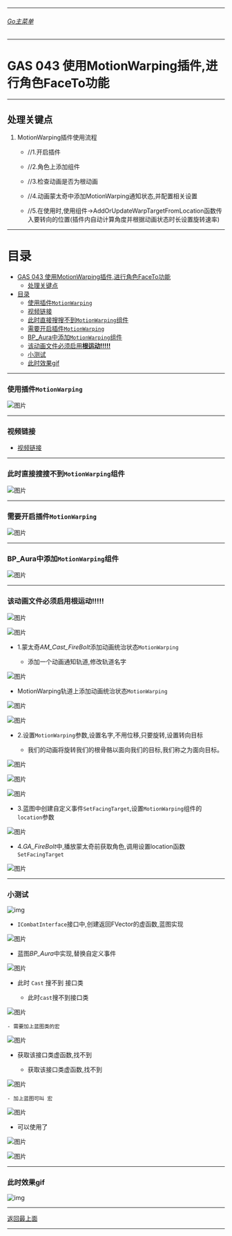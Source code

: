 ___________________________________________________________________________________________

###### [Go主菜单](../MainMenu.md)
___________________________________________________________________________________________

# GAS 043 使用MotionWarping插件,进行角色FaceTo功能
___________________________________________________________________________________________
## 处理关键点
1. MotionWarping插件使用流程

   - //1.开启插件

   - //2.角色上添加组件

   - //3.检查动画是否为根动画

   - //4.动画蒙太奇中添加MotionWarping通知状态,并配置相关设置

   - //5.在使用时,使用组件->AddOrUpdateWarpTargetFromLocation函数传入要转向的位置(插件内自动计算角度并根据动画状态时长设置旋转速率)

___________________________________________________________________________________________


# 目录
- [GAS 043 使用MotionWarping插件,进行角色FaceTo功能](#gas-043-使用motionwarping插件进行角色faceto功能)
  - [处理关键点](#处理关键点)
- [目录](#目录)
    - [使用插件`MotionWarping`](#使用插件motionwarping)
    - [视频链接](#视频链接)
    - [此时直接搜搜不到`MotionWarping`组件](#此时直接搜搜不到motionwarping组件)
    - [需要开启插件`MotionWarping`](#需要开启插件motionwarping)
    - [BP\_Aura中添加`MotionWarping`组件](#bp_aura中添加motionwarping组件)
    - [该动画文件必须启用**根运动!!!!!**](#该动画文件必须启用根运动)
    - [小测试](#小测试)
    - [此时效果gif](#此时效果gif)


___________________________________________________________________________________________



### 使用插件`MotionWarping`

   
![图片](./Image/GAS_043/01.jpg)

___________________________________________________________________________________________


### 视频链接
  - [视频链接](https://b23.tv/1vjh96a)

___________________________________________________________________________________________


### 此时直接搜搜不到`MotionWarping`组件

   
![图片](./Image/GAS_043/02.png)

___________________________________________________________________________________________


### 需要开启插件`MotionWarping`

   
![图片](./Image/GAS_043/03.png)

___________________________________________________________________________________________


### BP_Aura中添加`MotionWarping`组件

   
![图片](./Image/GAS_043/04.png)

___________________________________________________________________________________________


### 该动画文件必须启用**根运动!!!!!**

   
![图片](./Image/GAS_043/05.png)
   
![图片](./Image/GAS_043/06.png)

- 1.蒙太奇*AM_Cast_FireBolt*添加动画统治状态`MotionWarping`

  - 添加一个动画通知轨道,修改轨道名字
     
![图片](./Image/GAS_043/07.png)

  - MotionWarping轨道上添加动画统治状态`MotionWarping`

     
![图片](./Image/GAS_043/08.png)

     
![图片](./Image/GAS_043/09.png)

- 2.设置`MotionWarping`参数,设置名字,不用位移,只要旋转,设置转向目标

  - 我们的动画将旋转我们的根骨骼以面向我们的目标,我们称之为面向目标。
   
![图片](./Image/GAS_043/10.png)
   
![图片](./Image/GAS_043/11.png)
   
![图片](./Image/GAS_043/12.png)

- 3.蓝图中创建自定义事件`SetFacingTarget`,设置`MotionWarping`组件的`location`参数

   
![图片](./Image/GAS_043/13.png)

- 4.*GA_FireBolt*中,播放蒙太奇前获取角色,调用设置location函数`SetFacingTarget`

   
![图片](./Image/GAS_043/14.png)

___________________________________________________________________________________________


### 小测试

   ![img](./Image/GAS_043/15.png)


  - `ICombatInterface`接口中,创建返回FVector的虚函数,蓝图实现

![图片](./Image/GAS_043/16.png)

  - 蓝图*BP_Aura*中实现,替换自定义事件
     
![图片](./Image/GAS_043/17.png)

  - 此时 `Cast` 搜不到 接口类

    - 此时`cast`搜不到接口类
     
![图片](./Image/GAS_043/18.png)

    - 需要加上蓝图类的宏
     
![图片](./Image/GAS_043/19.png)

  - 获取该接口类虚函数,找不到

    - 获取该接口类虚函数,找不到
     
![图片](./Image/GAS_043/20.png)

    - 加上蓝图可叫 宏
     
![图片](./Image/GAS_043/21.png)

  - 可以使用了

     
![图片](./Image/GAS_043/22.png)

     
![图片](./Image/GAS_043/23.png)

___________________________________________________________________________________________


### 此时效果gif
![img](./Image/GAS_043/24.gif)

___________________________________________________________________________________________

[返回最上面](#Go主菜单)
___________________________________________________________________________________________